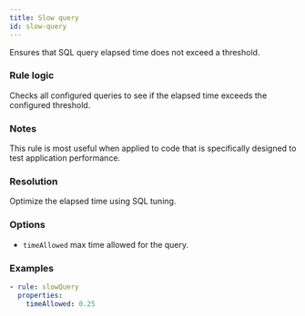 ```yaml
---
title: Slow query
id: slow-query
---
```


Ensures that SQL query elapsed time does not exceed a threshold.

### Rule logic

Checks all configured queries to see if the elapsed time exceeds the configured threshold.

### Notes

This rule is most useful when applied to code that is specifically designed to test application
performance.

### Resolution

Optimize the elapsed time using SQL tuning.

### Options

- `timeAllowed` max time allowed for the query.

### Examples

```yaml
- rule: slowQuery
  properties:
    timeAllowed: 0.25
```
